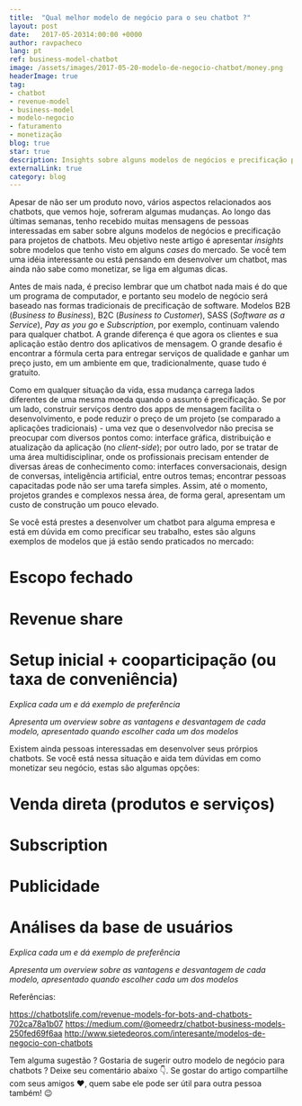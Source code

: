 ```yaml
---
title:  "Qual melhor modelo de negócio para o seu chatbot ?"
layout: post
date:   2017-05-20314:00:00 +0000
author: ravpacheco
lang: pt
ref: business-model-chatbot
image: /assets/images/2017-05-20-modelo-de-negocio-chatbot/money.png
headerImage: true
tag: 
- chatbot
- revenue-model
- business-model
- modelo-negocio
- faturamento
- monetização
blog: true
star: true
description: Insights sobre alguns modelos de negócios e precificação para projetos de chatbots, baseados em cases do mercado.
externalLink: true
category: blog
---
```


Apesar de não ser um produto novo, vários aspectos relacionados aos chatbots, que vemos hoje, sofreram algumas mudanças. Ao longo das últimas semanas, tenho recebido muitas mensagens de pessoas interessadas em saber sobre alguns modelos de negócios e precificação para projetos de chatbots. Meu objetivo neste artigo é apresentar *insights* sobre modelos que tenho visto em alguns *cases* do mercado. Se você tem uma idéia interessante ou está pensando em desenvolver um chatbot, mas ainda não sabe como monetizar, se liga em algumas dicas.

Antes de mais nada, é preciso lembrar que um chatbot nada mais é do que um programa de computador, e portanto seu modelo de negócio será baseado nas formas tradicionais de precificação de software. Modelos B2B (*Business to Business*), B2C (*Business to Customer*), SASS (*Software as a Service*), *Pay as you go* e *Subscription*, por exemplo, continuam valendo para qualquer chatbot. A grande diferença é que agora os clientes e sua aplicação estão dentro dos aplicativos de mensagem. O grande desafio é encontrar a fórmula certa para entregar serviços de qualidade e ganhar um preço justo, em um ambiente em que, tradicionalmente, quase tudo é gratuito.

Como em qualquer situação da vida, essa mudança carrega lados diferentes de uma mesma moeda quando o assunto é precificação. Se por um lado, construir serviços dentro dos apps de mensagem facilita o desenvolvimento, e pode reduzir o preço de um projeto (se comparado a aplicações tradicionais) - uma vez que o desenvolvedor não precisa se preocupar com diversos pontos como: interface gráfica, distribuição e atualização da aplicação (no *client-side*); por outro lado, por se tratar de uma área multidisciplinar, onde os profissionais precisam entender de diversas áreas de conhecimento como: interfaces conversacionais, design de conversas, inteligência artificial, entre outros temas; encontrar pessoas capacitadas pode não ser uma tarefa simples. Assim, até o momento, projetos grandes e complexos nessa área, de forma geral, apresentam um custo de construção um pouco elevado.

Se você está prestes a desenvolver um chatbot para alguma empresa e está em dúvida em como precificar seu trabalho, estes são alguns exemplos de modelos que já estão sendo praticados no mercado:

# Escopo fechado
# Revenue share
# Setup inicial + cooparticipação (ou taxa de conveniência)

*Explica cada um e dá exemplo de preferência*

*Apresenta um overview sobre as vantagens e desvantagem de cada modelo, apresentado quando escolher cada um dos modelos*


Existem ainda pessoas interessadas em desenvolver seus prórpios chatbots. Se você está nessa situação e aida tem dúvidas em como monetizar seu negócio, estas são algumas opções:

# Venda direta (produtos e serviços)
# Subscription
# Publicidade
# Análises da base de usuários

*Explica cada um e dá exemplo de preferência*

*Apresenta um overview sobre as vantagens e desvantagem de cada modelo, apresentado quando escolher cada um dos modelos*


Referências:

https://chatbotslife.com/revenue-models-for-bots-and-chatbots-702ca78a1b07
https://medium.com/@omeedrz/chatbot-business-models-250fed69f6aa
http://www.sietedeoros.com/interesante/modelos-de-negocio-con-chatbots

Tem alguma sugestão ? Gostaria de sugerir outro modelo de negócio para chatbots ? Deixe seu comentário abaixo 👇. Se gostar do artigo compartilhe com seus amigos ❤️, quem sabe ele pode ser útil para outra pessoa também! 😉

